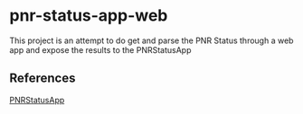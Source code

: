 # pnr-status-app-web
This project is an attempt to do get and parse the PNR Status through a web app and expose the results to the PNRStatusApp


## References
[PNRStatusApp](https://github.com/midhunhk/pnr-status-app)
